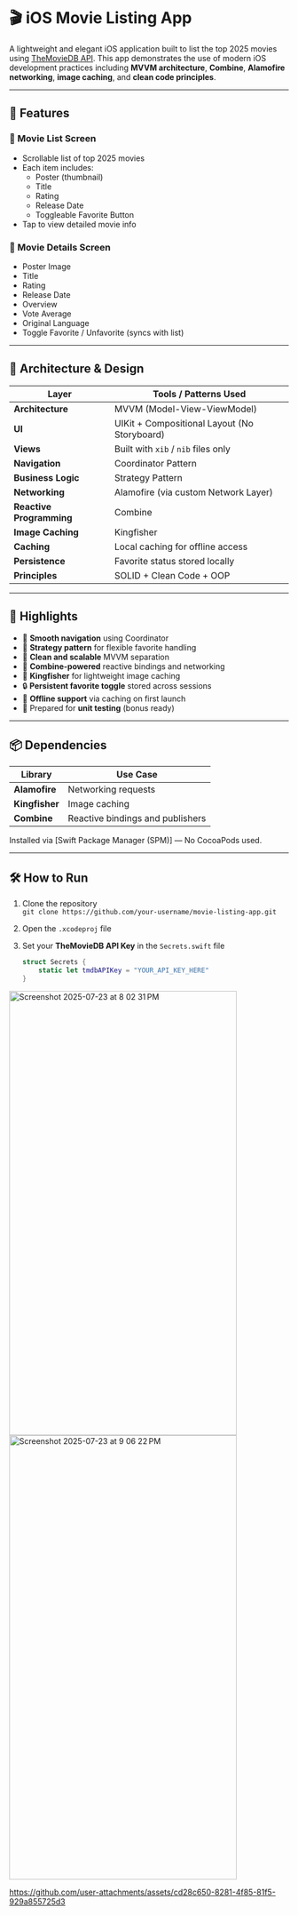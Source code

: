 # 🎬 iOS Movie Listing App

A lightweight and elegant iOS application built to list the top 2025 movies using [TheMovieDB API](https://www.themoviedb.org). This app demonstrates the use of modern iOS development practices including **MVVM architecture**, **Combine**, **Alamofire networking**, **image caching**, and **clean code principles**.

---

## 📱 Features

### 🔹 Movie List Screen
- Scrollable list of top 2025 movies
- Each item includes:
  - Poster (thumbnail)
  - Title
  - Rating
  - Release Date
  - Toggleable Favorite Button
- Tap to view detailed movie info

### 🔹 Movie Details Screen
- Poster Image
- Title
- Rating
- Release Date
- Overview
- Vote Average
- Original Language
- Toggle Favorite / Unfavorite (syncs with list)

---

## 🧱 Architecture & Design

| Layer        | Tools / Patterns Used         |
|--------------|-------------------------------|
| **Architecture** | MVVM (Model-View-ViewModel) |
| **UI**           | UIKit + Compositional Layout (No Storyboard) |
| **Views**        | Built with `xib` / `nib` files only |
| **Navigation**   | Coordinator Pattern |
| **Business Logic** | Strategy Pattern |
| **Networking**  | Alamofire (via custom Network Layer) |
| **Reactive Programming** | Combine |
| **Image Caching** | Kingfisher |
| **Caching**     | Local caching for offline access |
| **Persistence** | Favorite status stored locally |
| **Principles**  | SOLID + Clean Code + OOP |

---

## 💎 Highlights

- 🚀 **Smooth navigation** using Coordinator
- 🧠 **Strategy pattern** for flexible favorite handling
- 🧹 **Clean and scalable** MVVM separation
- 📡 **Combine-powered** reactive bindings and networking
- 🧊 **Kingfisher** for lightweight image caching
- 🔒 **Persistent favorite toggle** stored across sessions
- 📶 **Offline support** via caching on first launch
- 🧪 Prepared for **unit testing** (bonus ready)

---

## 📦 Dependencies

| Library     | Use Case                          |
|-------------|-----------------------------------|
| **Alamofire**   | Networking requests             |
| **Kingfisher**  | Image caching                   |
| **Combine**     | Reactive bindings and publishers |

Installed via [Swift Package Manager (SPM)] — No CocoaPods used.

---

## 🛠 How to Run

1. Clone the repository  
   `git clone https://github.com/your-username/movie-listing-app.git`

2. Open the `.xcodeproj` file

3. Set your **TheMovieDB API Key** in the `Secrets.swift` file  
   ```swift
   struct Secrets {
       static let tmdbAPIKey = "YOUR_API_KEY_HERE"
   }

<img width="410" height="800" alt="Screenshot 2025-07-23 at 8 02 31 PM" src="https://github.com/user-attachments/assets/52396d13-9fe5-4786-9847-ef45f56c59da" />

<img width="410" height="800" alt="Screenshot 2025-07-23 at 9 06 22 PM" src="https://github.com/user-attachments/assets/ed4b67dd-586e-447e-8f36-0e25e79df22a" />


https://github.com/user-attachments/assets/cd28c650-8281-4f85-81f5-929a855725d3


